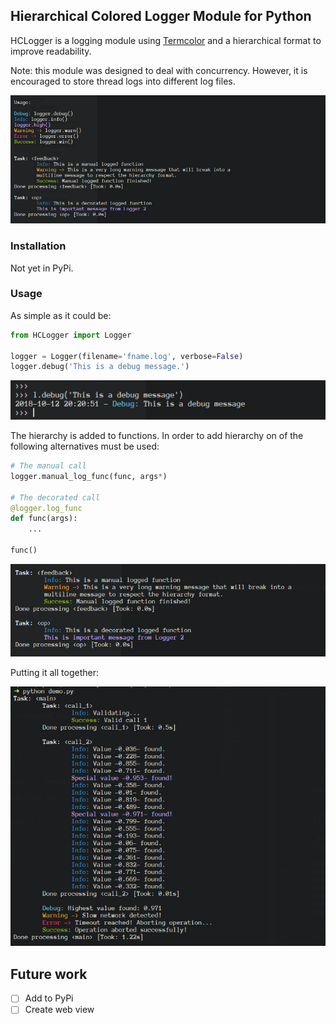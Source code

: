 ## Hierarchical Colored Logger Module for Python

HCLogger is a logging module using [Termcolor](https://pypi.org/project/termcolor/) and a hierarchical format to improve readability.

Note: this module was designed to deal with concurrency. However, it is encouraged to store thread logs into different log files.

![HCLogger capture](hclogger/tests/function_test.png)

### Installation

Not yet in PyPi.

### Usage

As simple as it could be:

```python
from HCLogger import Logger

logger = Logger(filename='fname.log', verbose=False)
logger.debug('This is a debug message.')
```
![Debug output](hclogger/tests/debug_message.png)

The hierarchy is added to functions. In order to add hierarchy on of the following alternatives must be used:

```python
# The manual call
logger.manual_log_func(func, args*)

# The decorated call
@logger.log_func
def func(args):
	...

func()
```

![Function logging](hclogger/tests/function_log.png)

Putting it all together:

![Demo capture](hclogger/tests/demo_capture.png)

## Future work

 - [ ] Add to PyPi
 - [ ] Create web view
